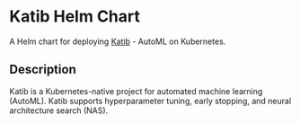# Katib Helm Chart

A Helm chart for deploying [Katib](https://github.com/kubeflow/katib) - AutoML on Kubernetes.

## Description

Katib is a Kubernetes-native project for automated machine learning (AutoML). Katib supports hyperparameter tuning, early stopping, and neural architecture search (NAS).
